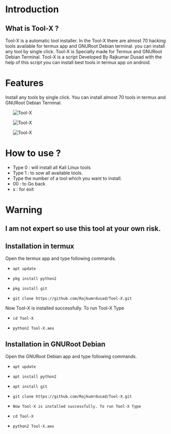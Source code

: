 
# Introduction

## What is Tool-X ?

Tool-X is a automatic tool installer. In the Tool-X there are almost 70 hacking tools available for termux app and GNURoot Debian terminal. you can install any tool by single click. Tool-X is Specially made for Termux and GNURoot Debian Terminal. Tool-X is a script Developed By Rajkumar Dusad with the help of this script you can install best tools in termux app on android.

# Features

Install any tools by single click. You can install almost 70 tools in termux and GNURoot Debian Terminal.

        ![Tool-X](https://github.com/Rajkumrdusad/Tool-X/blob/master/.sc/Screenshot_2017-11-06-18-58-11.png)

        ![Tool-X](https://github.com/Rajkumrdusad/Tool-X/blob/master/.sc/Screenshot_2017-11-06-15-54-49.png)

        ![Tool-X](https://github.com/Rajkumrdusad/Tool-X/blob/master/.sc/Screenshot_2017-11-06-15-54-26.png)

# How to use ?
- Type 0 : will install all Kali Linux tools
- Type 1 : to sow all available tools.
- Type the number of a tool which you want to install.
- 00 : to Go back
- x : for exit

# Warning

## I am not expert so use this tool at your own risk.

## Installation in termux

Open the termux app and type following commands.

* `apt update`

* `pkg install python2`

* `pkg install git`

* `git clone https://github.com/Rajkumrdusad/Tool-X.git`


Now Tool-X is installed successfully. To run Tool-X Type

* `cd Tool-X`

* `python2 Tool-X.aex`

## Installation in GNURoot Debian


Open the GNURoot Debian app and type following commands.

* `apt update`

* `apt install python2`

* `apt install git`

* `git clone https://github.com/Rajkumrdusad/Tool-X.git`


* `Now Tool-X is installed successfully. To run Tool-X Type`

* `cd Tool-X`

* `python2 Tool-X.aex`

